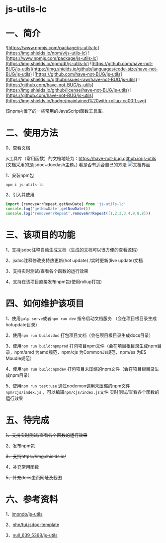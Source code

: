# js-utils-lc

# 一、简介
![https://www.npmjs.com/package/js-utils-lc](https://img.shields.io/npm/v/js-utils-lc)
![https://www.npmjs.com/package/js-utils-lc](https://img.shields.io/npm/dt/js-utils-lc)
![https://github.com/have-not-BUG/js-utils](https://img.shields.io/github/languages/code-size/have-not-BUG/js-utils)
![https://github.com/have-not-BUG/js-utils](https://img.shields.io/github/issues-raw/have-not-BUG/js-utils)
![https://github.com/have-not-BUG/js-utils](https://img.shields.io/github/license/have-not-BUG/js-utils)
![https://github.com/have-not-BUG/js-utils](https://img.shields.io/badge/maintained%20with-rollup-cc00ff.svg)





该npm内置了的一些常用的JavaScript函数工具库。




# 二、使用方法

0、查看文档

js工具库（常用函数）的文档地址为：https://have-not-bug.github.io/js-utils
(文档采用的是jsdoc+docdash主题。)
看是否有适合自己的方法
![文档界面](https://publicimage-1251317493.file.myqcloud.com/reportBug/202107191818355815.png)

1、安装npm包

`npm i js-utils-lc`

2、引入并使用

```javascript
import {removeArrRepeat,getNowDate} from 'js-utils-lc'
console.log('getNowDate',getNowDate())
console.log('removeArrRepeat',removeArrRepeat([1,2,3,3,4,9,8,8]))
```

# 三、该项目的功能
1、支持jsdoc注释自动生成文档（生成的文档可以很方便的查看源码）

2、jsdoc注释修改支持热更新(hot update) /实时更新(live update)文档

3、支持实时测试/查看各个函数的运行效果

4、支持在该项目直接发布npm包(使用rollup打包)


# 四、如何维护该项目
1、使用`gulp serve`或者`npm run dev` 指令启动文档服务 （会在项目根目录生成hotupdate目录）

2、使用`npm run build:doc` 打包项目文档（会在项目根目录生成docs目录）

3、使用`npm run build:npmprod` 打包项目npm文件（会在项目根目录生成npm目录，npm/amd 为amd规范，npm/cjs 为CommonJs规范，npm/es 为ES Moudle规范）

4、使用`npm run build:npmdev` 打包项目未压缩的npm文件（会在项目根目录生成npm目录）

5、使用`npm run test:use` 通过nodemon调用未压缩的npm文件 `npm/cjs/index.js` ，可以编辑`npm/cjs/index.js`文件 实时测试/查看各个函数的运行效果








# 五、待完成
~~1、支持实时测试/查看各个函数的运行效果~~

~~2、发布npm包~~

~~3、支持https://img.shields.io/~~

4、补充常用函数

~~5、补充docs主页网址及截图~~

# 六、参考资料
1、[imondo/js-utils](https://github.com/imondo/js-utils) 
 
2、[nhn/tui.jsdoc-template](https://github.com/nhn/tui.jsdoc-template) 
 
3、[null_639_5368/js-utils](https://gitee.com/null_639_5368/js-utils)



